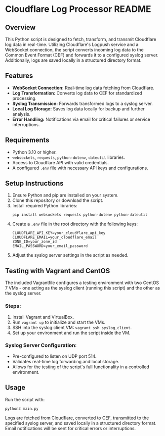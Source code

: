 # Cloudflare Log Processor README

## Overview
This Python script is designed to fetch, transform, and transmit Cloudflare log data in real-time. Utilizing Cloudflare's Logpush service and a WebSocket connection, the script converts incoming log data to the Common Event Format (CEF) and forwards it to a configured syslog server. Additionally, logs are saved locally in a structured directory format.

## Features
- **WebSocket Connection:** Real-time log data fetching from Cloudflare.
- **Log Transformation:** Converts log data to CEF for standardized processing.
- **Syslog Transmission:** Forwards transformed logs to a syslog server.
- **Local Log Storage:** Saves log data locally for backup and further analysis.
- **Error Handling:** Notifications via email for critical failures or service interruptions.

## Requirements
- Python 3.10 or higher.
- `websockets`, `requests`, `python-dotenv`, `dateutil` libraries.
- Access to Cloudflare API with valid credentials.
- A configured `.env` file with necessary API keys and configurations.

## Setup Instructions
1. Ensure Python and pip are installed on your system.
2. Clone this repository or download the script.
3. Install required Python libraries:
   ```
   pip install websockets requests python-dotenv python-dateutil
   ```
4. Create a `.env` file in the root directory with the following keys:
   ```
   CLOUDFLARE_API_KEY=your_cloudflare_api_key
   CLOUDFLARE_EMAIL=your_cloudflare_email
   ZONE_ID=your_zone_id
   EMAIL_PASSWORD=your_email_password
   ```
5. Adjust the syslog server settings in the script as needed.

## Testing with Vagrant and CentOS
The included Vagrantfile configures a testing environment with two CentOS 7 VMs - one acting as the syslog client (running this script) and the other as the syslog server.

### Steps:
1. Install Vagrant and VirtualBox.
2. Run `vagrant up` to initialize and start the VMs.
3. SSH into the syslog client VM: `vagrant ssh syslog_client`.
4. Set up your environment and run the script inside the VM.

### Syslog Server Configuration:
- Pre-configured to listen on UDP port 514.
- Validates real-time log forwarding and local storage.
- Allows for the testing of the script's full functionality in a controlled environment.

## Usage
Run the script with:
```
python3 main.py
```

Logs are fetched from Cloudflare, converted to CEF, transmitted to the specified syslog server, and saved locally in a structured directory format. Email notifications will be sent for critical errors or interruptions.
